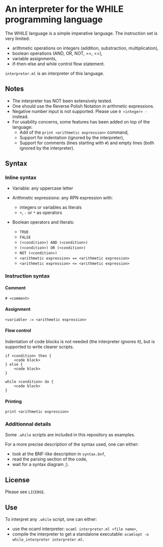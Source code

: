 # An interpreter for the WHILE programming language

The WHILE language is a simple imperative language. The instruction set is very limited:
- arithmetic operations on integers (addition, substraction, multiplication),
- boolean operations (AND, OR, NOT, ==, <=),
- variable assignments,
- if-then-else and while control flow statement.

`interpreter.ml` is an interpreter of this language.


## Notes

- The interpreter has NOT been extensively tested.
- One should use the Reverse Polish Notation in arithmetic expressions.
- Negative number input is not supported. Please use `0 <integer> -` instead.
- For usability concerns, some features has been added on top of the language:
    - Add of the `print <arithmetic expression>` command,
    - Support for indentation (ignored by the interpreter),
    - Support for comments (lines starting with `#`) and empty lines (both ignored by the interpreter).


## Syntax

### Inline syntax

- Variable: any uppercase letter

- Arithmetic expressions: any RPN expression with:
    - integers or variables as literals
    - `+`, `-` or `*` as operators

- Boolean operators and literals:
    - `TRUE`
    - `FALSE`
    - `(<condition>) AND (<condition>)` 
    - `(<condition>) OR (<condition>)` 
    - `NOT (<condition>)` 
    - `<arithmetic expression> == <arithmetic expression>`
    - `<arithmetic expression> <= <arithmetic expression>`

### Instruction syntax

#### Comment

```
# <comment>
```

#### Assignment

```
<variable> := <arithmetic expression>
```

#### Flow control

Indentation of code blocks is not needed (the interpreter ignores it), but is supported to write clearer scripts.

```
if <condition> then {
    <code block>
} else {
    <code block>
}    
```
```
while <condition> do {
    <code block>
}
```

#### Printing

```
print <arithmetic expression>
```

### Additionnal details

Some `.while` scripts are included in this repository as examples. 

For a more precise description of the syntax used, one can either:
- look at the BNF-like description in `syntax.bnf`,
- read the parsing section of the code,
- wait for a syntax diagram ;).


## License

Please see `LICENSE`.


## Use

To interpret any `.while` script, one can either:
- use the ocaml interpreter: `ocaml interpreter.ml <file name>`,
- compile the interpreter to get a standalone executable: `ocamlopt -o while_interpreter interpreter.ml`.
